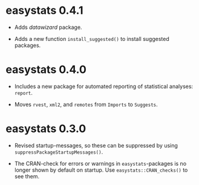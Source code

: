 # easystats 0.4.1

* Adds *datawizard* package.

* Adds a new function `install_suggested()` to install suggested packages.

# easystats 0.4.0

* Includes a new package for automated reporting of statistical analyses:
  `report`.

* Moves `rvest`, `xml2`, and `remotes` from `Imports` to `Suggests`.

# easystats 0.3.0

* Revised startup-messages, so these can be suppressed by using
  `suppressPackageStartupMessages()`.

* The CRAN-check for errors or warnings in `easystats`-packages is no longer
  shown by default on startup. Use `easystats::CRAN_checks()` to see them.

